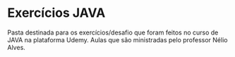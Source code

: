 # Exercícios JAVA

Pasta destinada para os exercícios/desafio que foram feitos no curso de JAVA 
na plataforma Udemy. Aulas que são ministradas pelo professor Nélio Alves.
